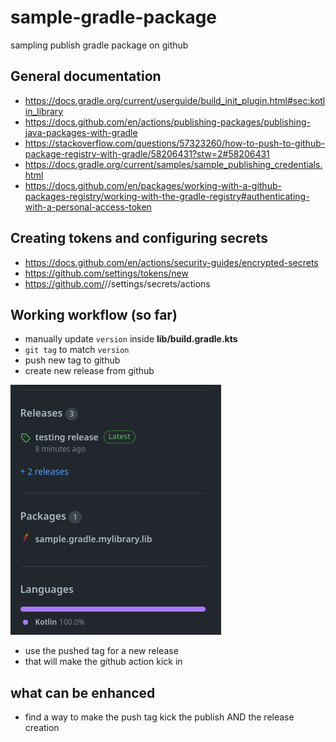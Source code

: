 # sample-gradle-package

sampling publish gradle package on github

## General documentation

- <https://docs.gradle.org/current/userguide/build_init_plugin.html#sec:kotlin_library>
- <https://docs.github.com/en/actions/publishing-packages/publishing-java-packages-with-gradle>
- <https://stackoverflow.com/questions/57323260/how-to-push-to-github-package-registry-with-gradle/58206431?stw=2#58206431>
- <https://docs.gradle.org/current/samples/sample_publishing_credentials.html>
- <https://docs.github.com/en/packages/working-with-a-github-packages-registry/working-with-the-gradle-registry#authenticating-with-a-personal-access-token>

## Creating tokens and configuring secrets

- <https://docs.github.com/en/actions/security-guides/encrypted-secrets>
- <https://github.com/settings/tokens/new>
- https://github.com/<OWNER>/<REPO>/settings/secrets/actions

## Working workflow (so far)

- manually update `version` inside **lib/build.gradle.kts**
- `git tag` to match `version`
- push new tag to github
- create new release from github

![new-release.png](imgs/new-release.png)

- use the pushed tag for a new release
- that will make the github action kick in

## what can be enhanced

- find a way to make the push tag kick the publish AND the release creation

